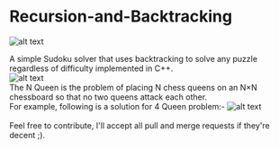 # Recursion-and-Backtracking
![alt text](https://raw.githubusercontent.com/aricooperdavis/SudokuSolver/master/sudoku/animation.gif)

A simple Sudoku solver that uses backtracking to solve any puzzle regardless of difficulty implemented in C++.<br>
![alt text](https://upload.wikimedia.org/wikipedia/commons/1/1f/Eight-queens-animation.gif)
<br>
The N Queen is the problem of placing N chess queens on an N×N chessboard so that no two queens attack each other.<br> For example, following is a solution for 4 Queen problem:-
![alt text](https://cdncontribute.geeksforgeeks.org/wp-content/uploads/N_Queen_Problem.jpg)<br><br>
Feel free to contribute, I'll accept all pull and merge requests if they're decent ;).
